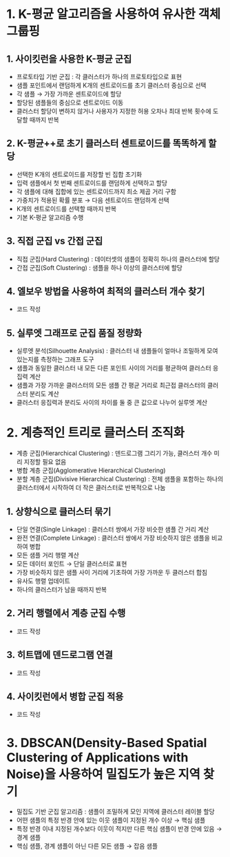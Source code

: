 # 1. K-평균 알고리즘을 사용하여 유사한 객체 그룹핑

## 1. 사이킷런을 사용한 K-평균 군집

- 프로토타입 기반 군집 : 각 클러스터가 하나의 프로토타입으로 표현
- 샘플 포인트에서 랜덤하게 K개의 센트로이드를 초기 클러스터 중심으로 선택
- 각 샘플 → 가장 가까운 센트로이드에 할당
- 할당된 샘플들의 중심으로 센트로이드 이동
- 클러스터 할당이 변하지 않거나 사용자가 지정한 허용 오차나 최대 반복 횟수에 도달할 때까지 반복

## 2. K-평균++로 초기 클러스터 센트로이드를 똑똑하게 할당

- 선택한 K개의 센트로이드를 저장할 빈 집합 초기화
- 입력 샘플에서 첫 번째 센트로이드를 랜덤하게 선택하고 할당
- 각 샘플에 대해 집합에 있는 센트로이드까지 최소 제곱 거리 구함
- 가중치가 적용된 확률 분포 → 다음 센트로이드 랜덤하게 선택
- K개의 센트로이드를 선택할 때까지 반복
- 기본 K-평균 알고리즘 수행

## 3. 직접 군집 vs 간접 군집

- 직접 군집(Hard Clustering) : 데이터셋의 샘플이 정확히 하나의 클러스터에 할당
- 간접 군집(Soft Clustering) : 샘플을 하나 이상의 클러스터에 할당

## 4. 엘보우 방법을 사용하여 최적의 클러스터 개수 찾기

- 코드 작성

## 5. 실루엣 그래프로 군집 품질 정량화

- 실루엣 분석(Silhouette Analysis) : 클러스터 내 샘플들이 얼마나 조밀하게 모여 있는지를 측정하는 그래프 도구
- 샘플과 동일한 클러스터 내 모든 다른 포인트 사이의 거리를 평균하여 클러스터 응집력 계산
- 샘플과 가장 가까운 클러스터의 모든 샘플 간 평균 거리로 최근접 클러스터의 클러스터 분리도 계산
- 클러스터 응집력과 분리도 사이의 차이를 둘 중 큰 값으로 나누어 실루엣 계산

# 2. 계층적인 트리로 클러스터 조직화

- 계층 군집(Hierarchical Clustering) : 덴드로그램 그리기 가능, 클러스터 개수 미리 지정할 필요 없음
- 병합 계층 군집(Agglomerative Hierarchical Clustering)
- 분할 계층 군집(Divisive Hierarchical Clustering) : 전체 샘플을 포함하는 하나의 클러스터에서 시작하여 더 작은 클러스터로 반복적으로 나눔

## 1. 상향식으로 클러스터 묶기

- 단일 연결(Single Linkage) : 클러스터 쌍에서 가장 비슷한 샘플 간 거리 계산
- 완전 연결(Complete Linkage) : 클러스터 쌍에서 가장 비슷하지 않은 샘플을 비교하여 병합
- 모든 샘플 거리 행렬 계산
- 모든 데이터 포인트 → 단일 클러스터로 표현
- 가장 비슷하지 않은 샘플 사이 거리에 기초하여 가장 가까운 두 클러스터 합침
- 유사도 행렬 업데이트
- 하나의 클러스터가 남을 때까지 반복

## 2. 거리 행렬에서 계층 군집 수행

- 코드 작성

## 3. 히트맵에 덴드로그램 연결

- 코드 작성

## 4. 사이킷런에서 병합 군집 적용

- 코드 작성

# 3. DBSCAN(Density-Based Spatial Clustering of Applications with Noise)을 사용하여 밀집도가 높은 지역 찾기

- 밀집도 기반 군집 알고리즘 : 샘플이 조밀하게 모인 지역에 클러스터 레이블 할당
- 어떤 샘플의 특정 반경 안에 있는 이웃 샘플이 지정된 개수 이상 → 핵심 샘플
- 특정 반경 이내 지정된 개수보다 이웃이 적지만 다른 핵심 샘플이 반경 안에 있음 → 경계 샘플
- 핵심 샘플, 경계 샘플이 아닌 다른 모든 샘플 → 잡음 샘플